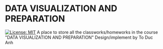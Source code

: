 # DATA VISUALIZATION AND PREPARATION

[![License: MIT](https://img.shields.io/badge/License-MIT-yellow.svg)](https://opensource.org/licenses/MIT)
A place to store all the classworks/homeworks in the course "DATA VISUALIZATION AND PREPARATION"
Design/implement by To Duc Anh
